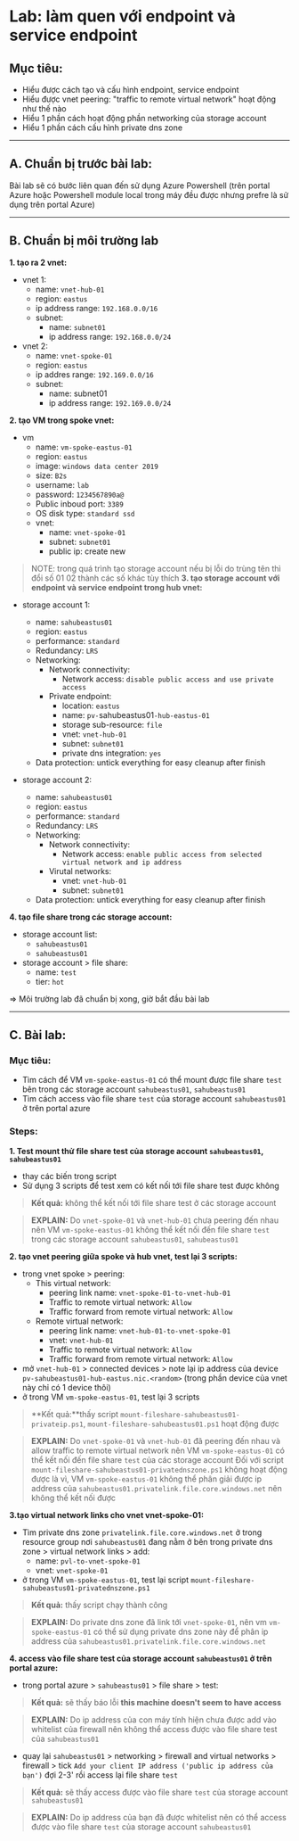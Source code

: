 # Lab: làm quen với endpoint và service endpoint
## Mục tiêu: 
- Hiểu được cách tạo và cấu hình endpoint, service endpoint
- Hiểu được vnet peering: "traffic to remote virtual network" hoạt động như thế nào
- Hiểu 1 phần cách hoạt động phần networking của storage account
- Hiểu 1 phần cách cấu hình private dns zone

---
## A. Chuẩn bị trước bài lab:
 Bài lab sẽ có bước liên quan đến sử dụng Azure Powershell (trên portal Azure hoặc Powershell module local trong máy đều được nhưng prefre là sử dụng trên portal Azure)

---
## B. Chuẩn bị môi trường lab
**1. tạo ra 2 vnet:**
  - vnet 1:
      - name: `vnet-hub-01`
      - region: `eastus`
      - ip address range: `192.168.0.0/16`
      - subnet:
        - name: `subnet01`
        - ip address range: `192.168.0.0/24`
  - vnet 2:
      - name: `vnet-spoke-01`
      - region: `eastus`
      - ip addres range: `192.169.0.0/16`
      - subnet:
        - name: subnet01
        - ip address range: `192.169.0.0/24`

**2. tạo VM trong spoke vnet:**
  - vm
    - name: `vm-spoke-eastus-01`
    - region: `eastus`
    - image: `windows data center 2019`
    - size: `B2s`
    - username: `lab`
    - password: `1234567890a@`
    - Public inboud port: `3389`
    - OS disk type: `standard ssd`
    - vnet:
      - name: `vnet-spoke-01`
      - subnet: `subnet01`
      - public ip: create new

> NOTE: trong quá trình tạo storage account nếu bị lỗi do trùng tên thì đổi số 01 02 thành các số khác tùy thích
**3. tạo storage account với endpoint và service endpoint trong hub vnet:**
  - storage account 1:
    - name: `sahubeastus01`
    - region: `eastus`
    - performance: `standard`
    - Redundancy: `LRS`
    - Networking:
      - Network connectivity:
        - Network access: `disable public access and use private access`
      - Private endpoint:
        - location: `eastus`
        - name: `pv-`sahubeastus01`-hub-eastus-01`
        - storage sub-resource: `file`
        - vnet: `vnet-hub-01`
        - subnet: `subnet01`
        - private dns integration: `yes`
    - Data protection: untick everything for easy cleanup after finish

  - storage account 2:
    - name: `sahubeastus01`
    - region: `eastus`
    - performance: `standard`
    - Redundancy: `LRS`
    - Networking:
      - Network connectivity:
        - Network access: `enable public access from selected virtual network and ip address`
      - Virutal networks:
        - vnet: `vnet-hub-01`
        - subnet: `subnet01`
    - Data protection: untick everything for easy cleanup after finish

**4. tạo file share trong các storage account:**
  - storage account list:
    - `sahubeastus01`
    - `sahubeastus01`
  - storage account > file share:
    - name: `test`
    - tier: `hot`

=> Môi trường lab đã chuẩn bị xong, giờ bắt đầu bài lab

---
## C. Bài lab:
### Mục tiêu:
- Tìm cách để VM `vm-spoke-eastus-01` có thể mount được file share `test` bên trong các storage account `sahubeastus01`, `sahubeastus01`
- Tìm cách access vào file share `test` của storage account `sahubeastus01` ở trên portal azure

### Steps:
**1. Test mount thử file share test của storage account `sahubeastus01`, `sahubeastus01`**
  - thay các biến trong script
  - Sử dụng 3 scripts để test xem có kết nối tới file share test được không
  >**Kết quả:** không thể kết nối tới file share test ở các storage account

  > **EXPLAIN:**
    Do `vnet-spoke-01` và `vnet-hub-01` chưa peering đến nhau nên VM `vm-spoke-eastus-01` không thể kết nối đến file share `test` trong các storage account `sahubeastus01`, `sahubeastus01`

**2. tạo vnet peering giữa spoke và hub vnet, test lại 3 scripts:**
  - trong vnet spoke > peering:
    - This virtual network:
      - peering link name: `vnet-spoke-01-to-vnet-hub-01`
      - Traffic to remote virtual network: `Allow`
      - Traffic forward from remote virtual network: `Allow`
    - Remote virtual network:
      - peering link name: `vnet-hub-01-to-vnet-spoke-01`
      - vnet: `vnet-hub-01`
      - Traffic to remote virtual network: `Allow`
      - Traffic forward from remote virtual network: `Allow`
  - mở `vnet-hub-01` > connected devices > note lại ip address của device `pv-sahubeastus01-hub-eastus.nic.<random>` (trong phần device của vnet này chỉ có 1 device thôi)
  - ở trong VM `vm-spoke-eastus-01`, test lại 3 scripts
  >**Kết quả:**thấy script `mount-fileshare-sahubeastus01-privateip.ps1`, `mount-fileshare-sahubeastus01.ps1` hoạt động được

  > **EXPLAIN:**
    Do `vnet-spoke-01` và `vnet-hub-01` đã peering đến nhau và allow traffic to remote virtual network nên VM `vm-spoke-eastus-01` có thể kết nối đến file share `test` của các storage account
    Đối với script `mount-fileshare-sahubeastus01-privatednszone.ps1` không hoạt động được là vì, VM `vm-spoke-eastus-01` không thể phân giải được ip address của `sahubeastus01.privatelink.file.core.windows.net`
    nên không thể kết nối được

**3.tạo virtual network links cho vnet vnet-spoke-01:**
  - Tìm private dns zone `privatelink.file.core.windows.net` ở trong resource group nơi `sahubeastus01` đang nằm ở bên trong private dns zone > virtual network links > add:
      - name: `pvl-to-vnet-spoke-01`
      - vnet: `vnet-spoke-01`
  - ở trong VM `vm-spoke-eastus-01`, test lại script `mount-fileshare-sahubeastus01-privatednszone.ps1`
  >**Kết quả:** thấy script chạy thành công

  > **EXPLAIN:**
    Do private dns zone đã link tới `vnet-spoke-01`, nên vm `vm-spoke-eastus-01` có thể sử dụng private dns zone này để phân ip address của `sahubeastus01.privatelink.file.core.windows.net`

**4. access vào file share test của storage account `sahubeastus01` ở trên portal azure:**
  - trong portal azure > `sahubeastus01` > file share > test:
  >**Kết quả:** sẽ thấy báo lỗi **this machine doesn't seem to have access**

  > **EXPLAIN:**
    Do ip address của con máy tính hiện chưa được add vào whitelist của firewall nên không thể access được vào file share test của `sahubeastus01`
  - quay lại `sahubeastus01` > networking > firewall and virtual networks > firewall > tick `Add your client IP address ('public ip address của bạn')`
    đợi 2-3' rồi access lại file share `test`
  >**Kết quả:** sẽ thấy access được vào file share `test` của storage account `sahubeastus01`
  
  > **EXPLAIN:**
    Do ip address của bạn đã được whitelist nên có thể access được vào file share `test` của storage account `sahubeastus01`
